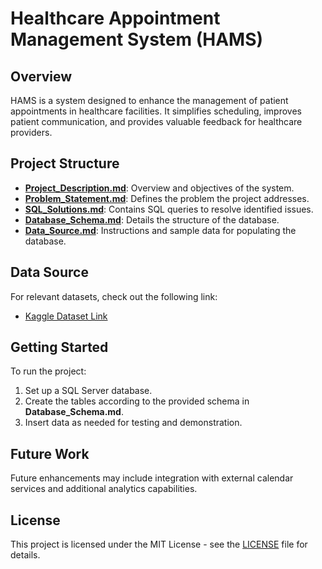 # Healthcare Appointment Management System (HAMS)

## Overview
HAMS is a system designed to enhance the management of patient appointments in healthcare facilities. It simplifies scheduling, improves patient communication, and provides valuable feedback for healthcare providers.

## Project Structure
- **[Project_Description.md](Project_Description.md)**: Overview and objectives of the system.
- **[Problem_Statement.md](Problem_Statement.md)**: Defines the problem the project addresses.
- **[SQL_Solutions.md](SQL_Solutions.md)**: Contains SQL queries to resolve identified issues.
- **[Database_Schema.md](Database_Schema.md)**: Details the structure of the database.
- **[Data_Source.md](SQL_Structure_and_Insertion.md)**: Instructions and sample data for populating the database.

## Data Source
For relevant datasets, check out the following link:
- [Kaggle Dataset Link](https://www.kaggle.com/) 

## Getting Started
To run the project:

1. Set up a SQL Server database.
2. Create the tables according to the provided schema in **Database_Schema.md**.
3. Insert data as needed for testing and demonstration.

## Future Work
Future enhancements may include integration with external calendar services and additional analytics capabilities.

## License
This project is licensed under the MIT License - see the [LICENSE](LICENSE) file for details.
